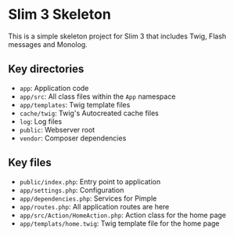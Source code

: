 # Slim 3 Skeleton

This is a simple skeleton project for Slim 3 that includes Twig, Flash messages and Monolog.

## Key directories

* `app`: Application code
* `app/src`: All class files within the `App` namespace
* `app/templates`: Twig template files
* `cache/twig`: Twig's Autocreated cache files
* `log`: Log files
* `public`: Webserver root
* `vendor`: Composer dependencies

## Key files

* `public/index.php`: Entry point to application
* `app/settings.php`: Configuration
* `app/dependencies.php`: Services for Pimple
* `app/routes.php`: All application routes are here
* `app/src/Action/HomeAction.php`: Action class for the home page
* `app/templats/home.twig`: Twig template file for the home page
